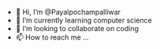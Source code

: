- 👋 Hi, I’m @Payalpochampalliwar
- 🌱 I’m currently learning computer science
- 💞️ I’m looking to collaborate on coding
- 📫 How to reach me ... 

<!---
Payalpochampalliwar/Payalpochampalliwar is a ✨ special ✨ repository because its `README.md` (this file) appears on your GitHub profile.
You can click the Preview link to take a look at your changes.
--->
